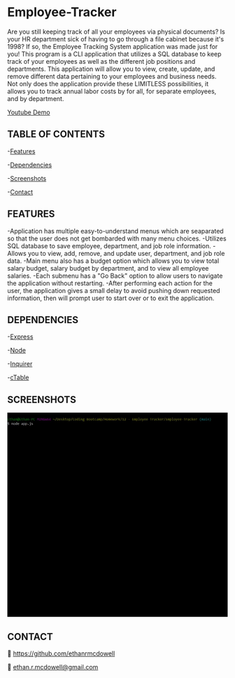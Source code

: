 # Employee-Tracker

Are you still keeping track of all your employees via physical documents? Is your HR department sick of having to go through a file cabinet because it's 1998? If so, the Employee Tracking System application was made just for you! This program is a CLI application that utilizes a SQL database to keep track of your employees as well as the different job positions and departments. This application will allow you to view, create, update, and remove different data pertaining to your employees and business needs. Not only does the application provide these LIMITLESS possibilities, it allows you to track annual labor costs by for all, for separate employees, and by department.

[Youtube Demo](https://youtu.be/OPxYsqos3TM)

## TABLE OF CONTENTS

-[Features](#Features)

-[Dependencies](#Dependencies)

-[Screenshots](#Screenshots)

-[Contact](#Contact)

## FEATURES

-Application has multiple easy-to-understand menus which are seaparated so that the user does not get bombarded with many menu choices.
-Utilizes SQL database to save employee, department, and job role information.
-Allows you to view, add, remove, and update user, department, and job role data.
-Main menu also has a budget option which allows you to view total salary budget, salary budget by department, and to view all employee salaries.
-Each submenu has a "Go Back" option to allow users to navigate the application without restarting.
-After performing each action for the user, the application gives a small delay to avoid pushing down requested information, then will prompt user to start over or to exit the application.

## DEPENDENCIES

-[Express](https://www.npmjs.com/package/express)

-[Node](https://www.npmjs.com/package/node)

-[Inquirer](https://www.npmjs.com/package/inquirer)

-[cTable](https://www.npmjs.com/package/ctable)

## SCREENSHOTS

![Application Demo GIF](employee-tracker.gif)

## CONTACT

:link: https://github.com/ethanrmcdowell
  
:e-mail: ethan.r.mcdowell@gmail.com